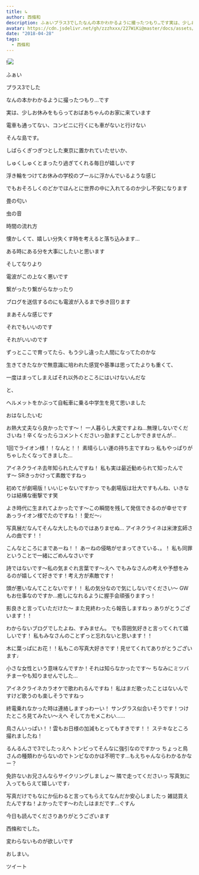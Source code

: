 ```yaml
---
title: ↳
author: 西條和
description: ふぁいプラス3でしたなんの本かわかるように撮ったつもり…です実は、少しお休みをもらっておばあちゃんのお家に来ています...
avatar: https://cdn.jsdelivr.net/gh/zzzhxxx/227WiKi@master/docs/assets/photo/avatar/nagomi.jpg
date: "2018-04-28"
tags:
  - 西條和
---
```


!![](https://cdn.jsdelivr.net/gh/zzzhxxx/227WiKi-image@master/blog-image/nagomi-2018-04-28_1.jpg)












ふぁい






プラス3でした









なんの本かわかるように撮ったつもり…です














実は、少しお休みをもらっておばあちゃんのお家に来ています












電車も通ってない、コンビニに行くにも車がないと行けない








そんな島です。










しばらくぎつぎつとした東京に置かれていたせいか、











しゅくしゅくとまったり過ぎてくれる毎日が嬉しいです











浮き輪をつけてお休みの学校のプールに浮かんでいるような感じ











でもおそろしくのどかでほんとに世界の中に入れてるのか少し不安になります












畳の匂い








虫の音









時間の流れ方









懐かしくて、嬉しい分失くす時を考えると落ち込みます…














ある時にある分を大事にしたいと思います













そしてなりより







電波がこの上なく悪いです










繋がったり繋がらなかったり












ブログを送信するのにも電波が入るまで歩き回ります








まあそんな感じです









それでもいいのです











それがいいのです












ずっとここで育ってたら、もう少し違った人間になってたのかな













生きてきたなかで無意識に培われた感覚や基準は思ってたよりも重くて、












一度はまってしまえばそれ以外のところにはいけないんだな












と、







ヘルメットをかぶって自転車に乗る中学生を見て思いました




















おはなしたいむ





お熱大丈夫なら良かったです〜！
一人暮らし大変ですよね…無理しないでくださいね！辛くなったらコメントくださいっ励ますことしかできませんが…




1回でライオン様！！なんと！！
素晴らしい運の持ち主ですねっ
私もやっぱりがちゃしたくなってきました…






アイネクライネ去年知られたんですね！
私も実は最近勧められて知ったんです〜
SRきっかけって素敵ですねっ




初めてが劇場版！いいじゃないですかっ
でも劇場版は壮大ですもんね、いきなりは結構な衝撃です笑






よき時代に生まれてよかったです〜この瞬間を残して発信できるのが幸せです
あっライオン様でたのですね！！愛だ〜♩





写真展だなんてそんな大したものではありませぬ…
アイネクライネは米津玄師さんの曲です！！






こんなところにまであーね！！
あーねの侵略がせまってきている、。！
私も同罪ということで一緒にごめんなさいです





詩ではないです〜私の気まぐれ言葉です〜えへ
でもみなさんの考えや予想をみるのが嬉しくて好きです！考え方が素敵です！




頭が悪いなんてことないです！！
私の気分なので気にしないでください〜
GWもお仕事なのですか…癒しになれるように握手会頑張りますっ！




影良きと言っていただけた〜
また見終わったら報告しますねっ
ありがとうございます！！




わからないブログでしたよね、すみません。
でも雰囲気好きと言ってくれて嬉しいです！
私もみなさんのことずっと忘れないと思います！！





木に葉っぱにお花！！私もこの写真大好きです！見せてくれてありがとうございます♩




小さな女性という意味なんですか！それは知らなかったです〜
ちなみにミツバチまーやも知りませんでした…




アイネクライネカラオケで歌われるんですね！
私はまだ歌ったことはないんですけど歌うのも楽しそうですねっ




終電乗れなかった時は連絡しますっわーい！
サングラス似合いそうです！つけたところ見てみたい〜えへ
そしてカモメこわい……





鳥さんいっぱい！！雲もお日様の加減もとってもすきです！！
ステキなところ撮れましたね！



るんるんさで3でしたっえへ
トンビってそんなに強引なのですかっ
ちょっと鳥さんの種類わからないのでトンビなのかは不明です…もえちゃんならわかるかなー？






免許ないお兄さんならサイクリングしましょ〜
隣で走ってくださいっ
写真気に入ってもらえて嬉しいです♩






写真だけでもなにか伝わると言ってもらえてなんだか安心しましたっ
雑誌買えたんですね！よかったです〜わたしはまだです…ぐすん







今日も読んでくださりありがとうございます








西條和でした。










変わらないものが欲しいです












おしまい。


ツイート



